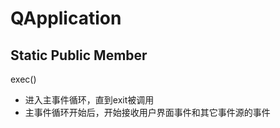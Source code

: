 # QApplication

## Static Public Member

exec()

- 进入主事件循环，直到exit被调用
- 主事件循环开始后，开始接收用户界面事件和其它事件源的事件

